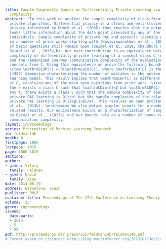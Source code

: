 ```yaml
---
title: Sample Complexity Bounds on Differentially Private Learning via Communication
  Complexity
abstract: 'In this work we analyze the sample complexity of classification by differentially
  private algorithms. Differential privacy is a strong and well-studied notion of
  privacy introduced by Dwork et al. (2006) that ensures that the output of an algorithm
  leaks little information about the data point provided by any of the participating
  individuals. Sample complexity of private PAC and agnostic learning was studied
  in a number of prior works starting with (Kasiviswanathan et al., 2008) but a number
  of basic questions still remain open (Beimel et al. 2010; Chaudhuri and Hsu, 2011;
  Beimel et al., 2013a,b). Our main contribution is an equivalence between the sample
  complexity of differentially-private learning of a concept class C (or \mathrmSCDP(C))
  and the randomized one-way communication complexity of the evaluation problem for
  concepts from C. Using this equivalence we prove the following bounds: \beginitemize
  \item \mathrmSCDP(C) = Ω(\mathrmLDim(C)), where \mathrmLDim(C) is the Littlestone’s
  (1987) dimension characterizing the number of mistakes in the online-mistake-bound
  learning model. This result implies that \mathrmSCDP(C) is different from the VC-dimension
  of C, resolving one of the main open questions from prior work. \item For any t,
  there exists a class C such that \mathrmLDim(C)=2 but \mathrmSCDP(C) ≥t. \item For
  any t, there exists a class C such that the sample complexity of (pure) α-differentially
  private PAC learning is Ω(t/α) but the sample complexity of the relaxed (α,β)-differentially
  private PAC learning is O(\log(1/β)/α). This resolves an open problem from (Beimel
  et al., 2013b). \enditemize We also obtain simpler proofs for a number of known
  related results. Our equivalence builds on a characterization of sample complexity
  by Beimel et al., (2013a) and our bounds rely on a number of known results from
  communication complexity.'
layout: inproceedings
series: Proceedings of Machine Learning Research
id: feldman14b
month: 0
firstpage: 1000
lastpage: 1019
page: 1000-1019
sections: 
author:
- given: Vitaly
  family: Feldman
- given: David
  family: Xiao
date: 2014-05-29
address: Barcelona, Spain
publisher: PMLR
container-title: Proceedings of The 27th Conference on Learning Theory
volume: '35'
genre: inproceedings
issued:
  date-parts:
  - 2014
  - 5
  - 29
pdf: http://proceedings.mlr.press/v35/feldman14b/feldman14b.pdf
# Format based on citeproc: http://blog.martinfenner.org/2013/07/30/citeproc-yaml-for-bibliographies/
---
```

